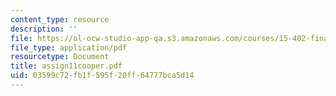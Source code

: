 ```yaml
---
content_type: resource
description: ''
file: https://ol-ocw-studio-app-qa.s3.amazonaws.com/courses/15-402-finance-theory-ii-spring-2003/03599c72fb1f595f20ff64777bca5d14_assign11cooper.pdf
file_type: application/pdf
resourcetype: Document
title: assign11cooper.pdf
uid: 03599c72-fb1f-595f-20ff-64777bca5d14
---
```

